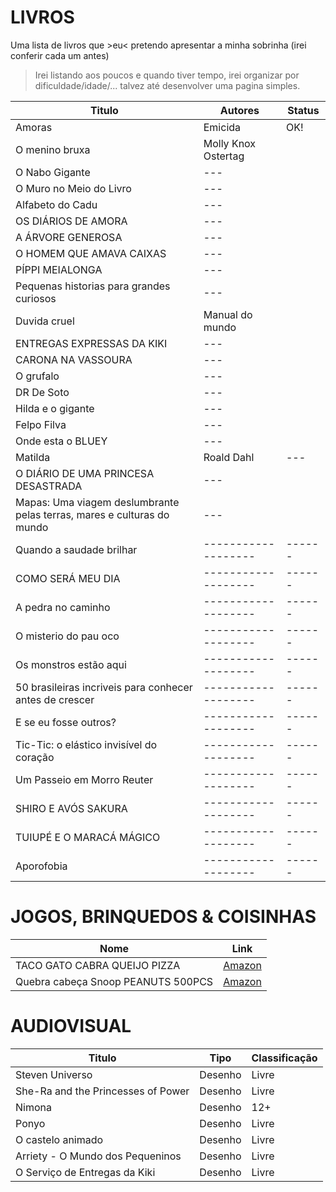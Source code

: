 # LIVROS

Uma lista de livros que >eu< pretendo apresentar a minha sobrinha (irei conferir cada um antes)

> Irei listando aos poucos e quando tiver tempo, irei organizar por dificuldade/idade/... talvez até desenvolver uma pagina simples.

| Titulo                                                                 | Autores             | Status |
| ---------------------------------------------------------------------- | ------------------- | ------ |
| Amoras                                                                 | Emicida             | OK!    |
| O menino bruxa                                                         | Molly Knox Ostertag |        |
| O Nabo Gigante                                                         | ---                 |        |
| O Muro no Meio do Livro                                                | ---                 |        |
| Alfabeto do Cadu                                                       | ---                 |        |
| OS DIÁRIOS DE AMORA                                                    | ---                 |        |
| A ÁRVORE GENEROSA                                                      | ---                 |        |
| O HOMEM QUE AMAVA CAIXAS                                               | ---                 |        |
| PÍPPI MEIALONGA                                                        | ---                 |        |
| Pequenas historias para grandes curiosos                               | ---                 |        |
| Duvida cruel                                                           | Manual do mundo     |        |
| ENTREGAS EXPRESSAS DA KIKI                                             | ---                 |        |
| CARONA NA VASSOURA                                                     | ---                 |        |
| O grufalo                                                              | ---                 |        |
| DR De Soto                                                             | ---                 |        |
| Hilda e o gigante                                                      | ---                 |        |
| Felpo Filva                                                            | ---                 |        |
| Onde esta o BLUEY                                                      | ---                 |        |
| Matilda                                                                | Roald Dahl          | ---    |
| O DIÁRIO DE UMA PRINCESA DESASTRADA                                    | ---                 |        |
| Mapas: Uma viagem deslumbrante pelas terras, mares e culturas do mundo | ---                 |        |
| Quando a saudade brilhar                                               | ------------------- | ------ |
| COMO SERÁ MEU DIA                                                      | ------------------- | ------ |
| A pedra no caminho                                                     | ------------------- | ------ |
| O misterio do pau oco                                                  | ------------------- | ------ |
| Os monstros estão aqui                                                 | ------------------- | ------ |
| 50 brasileiras incriveis para conhecer antes de crescer                | ------------------- | ------ |
| E se eu fosse outros?                                                  | ------------------- | ------ |
| Tic-Tic: o elástico invisível do coração                               | ------------------- | ------ |
| Um Passeio em Morro Reuter                                             | ------------------- | ------ |
| SHIRO E AVÓS SAKURA                                                    | ------------------- | ------ |
| TUIUPÉ E O MARACÁ MÁGICO                                               | ------------------- | ------ |
| Aporofobia                                                             | ------------------- | ------ |



# JOGOS, BRINQUEDOS & COISINHAS

| Nome                               | Link                              |
| ---------------------------------- | --------------------------------- |
| TACO GATO CABRA QUEIJO PIZZA       | [Amazon](amzn.to/46fefaX)         |
| Quebra cabeça Snoop PEANUTS 500PCS | [Amazon](https://amzn.to/3Y207zT) |

# AUDIOVISUAL

| Titulo                             | Tipo    | Classificação |
| ---------------------------------- | ------- | ------------- |
| Steven Universo                    | Desenho | Livre         |
| She-Ra and the Princesses of Power | Desenho | Livre         |
| Nimona                             | Desenho | 12+           |
| Ponyo                              | Desenho | Livre         |
| O castelo animado                  | Desenho | Livre         |
| Arriety - O Mundo dos Pequeninos   | Desenho | Livre         |
| O Serviço de Entregas da Kiki      | Desenho | Livre         |
